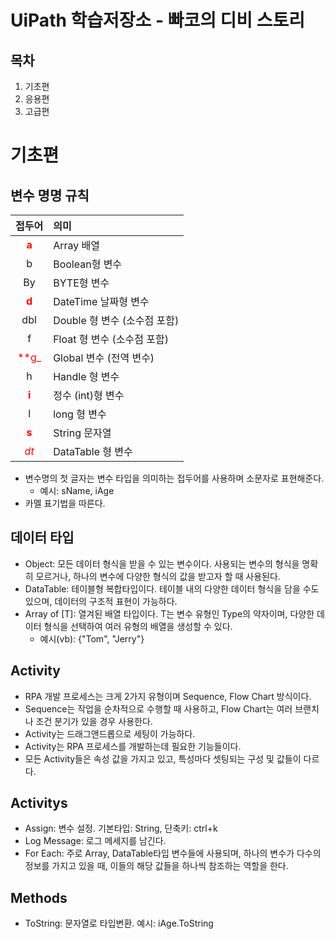 # UiPath 학습저장소 - 빠코의 디비 스토리
## 목차
1. 기초편
2. 응용편
3. 고급편

# 기초편
## 변수 명명 규칙
|접두어|의미|
|:---:|:---|
|<span style="color: red">**a**</span>|Array 배열|
|b|Boolean형 변수|
|By|BYTE형 변수|
|<span style="color: red">**d**</span>|DateTime 날짜형 변수|
|dbl|Double 형 변수 (소수점 포함)|
|f|Float 형 변수 (소수점 포함)|
|<span style="color: red">**g_*</span>*|Global 변수 (전역 변수)|
|h|Handle 형 변수|
|<span style="color: red">**i**</span>|정수 (int)형 변수|
|l|long 형 변수|
|<span style="color: red">**s**</span>|String 문자열|
|<span style="color: red">**dt*</span>*|DataTable 형 변수|
- 변수명의 첫 글자는 변수 타입을 의미하는 접두어를 사용하며 소문자로 표현해준다.
    - 예시: sName, iAge
- 카멜 표기법을 따른다.

## 데이터 타입
- Object: 모든 데이터 형식을 받을 수 있는 변수이다. 사용되는 변수의 형식을 명확히 모르거나, 하나의 변수에 다양한 형식의 값을 받고자 할 때 사용된다.
- DataTable: 테이블형 복합타입이다. 테이블 내의 다양한 데이터 형식을 담을 수도 있으며, 데이터의 구조적 표현이 가능하다.
- Array of [T]: 열겨된 배열 타입이다. T는 변수 유형인 Type의 약자이며, 다양한 데이터 형식을 선택하여 여러 유형의 배열을 생성할 수 있다.
    - 예시(vb): {"Tom", "Jerry"}

## Activity
- RPA 개발 프로세스는 크게 2가지 유형이며 Sequence, Flow Chart 방식이다.
- Sequence는 작업을 순차적으로 수행할 때 사용하고, Flow Chart는 여러 브랜치나 조건 분기가 있을 경우 사용한다.
- Activity는 드래그앤드롭으로 세팅이 가능하다.
- Activity는 RPA 프로세스를 개발하는데 필요한 기능들이다.
- 모든 Activity들은 속성 값을 가지고 있고, 특성마다 셋팅되는 구성 및 값들이 다르다.

## Activitys
- Assign: 변수 설정. 기본타입: String, 단축키: ctrl+k
- Log Message: 로그 메세지를 남긴다.
- For Each: 주로 Array, DataTable타입 변수들에 사용되며, 하나의 변수가 다수의 정보를 가지고 있을 때, 이들의 해당 값들을 하나씩 참조하는 역할을 한다.

## Methods
- ToString: 문자열로 타입변환. 예시: iAge.ToString